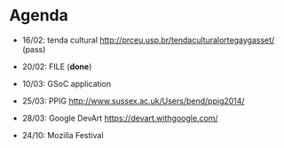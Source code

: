 Agenda
======

- 16/02: tenda cultural http://prceu.usp.br/tendaculturalortegaygasset/ (pass)
- 20/02: FILE (__done__)
- 10/03: GSoC application
- 25/03: PPIG http://www.sussex.ac.uk/Users/bend/ppig2014/
- 28/03: Google DevArt https://devart.withgoogle.com/

- 24/10: Mozilla Festival